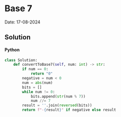 
# Base 7

Date: 17-08-2024

## Solution
#### Python
```python
class Solution:
    def convertToBase7(self, num: int) -> str:
        if num == 0:
            return "0"
        negative = num < 0
        num = abs(num)
        bits = []
        while num != 0:
            bits.append(str(num % 7))
            num //= 7
        result = ''.join(reversed(bits))
        return f"-{result}" if negative else result
```
        